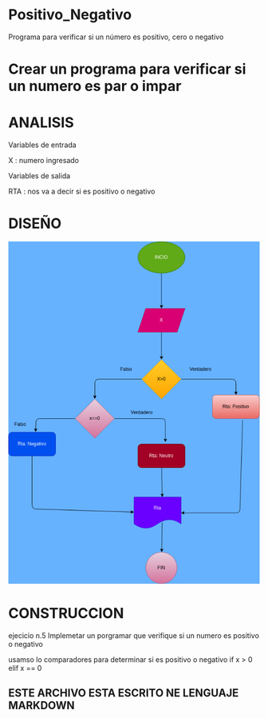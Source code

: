 # Positivo_Negativo
Programa para verificar si un número es positivo, cero o negativo


# Crear un programa para verificar si un numero es par o impar


# ANALISIS

Variables de entrada

X : numero ingresado

Variables de salida

RTA : nos va a decir si es positivo o negativo

# DISEÑO

![Diagrama de flujo](diagrama.png "diagrama de flujo")

# CONSTRUCCION

ejecicio n.5 Implemetar un porgramar que verifique si un numero es positivo o negativo

usamso lo comparadores para determinar si es positivo o negativo
if x > 0
elif x == 0

## ESTE ARCHIVO ESTA ESCRITO NE LENGUAJE MARKDOWN
